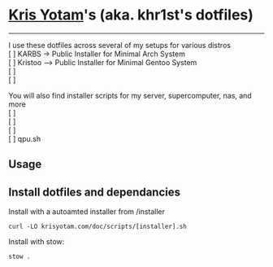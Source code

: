 # [Kris Yotam](https://krisyotam.com)'s (aka. khr1st's dotfiles)  
---  
I use these dotfiles across several of my setups for various distros  
[ ] KARBS -> Public Installer for Minimal Arch System  
[ ] Kristoo --> Public Installer for Minimal Gentoo System  
[ ]  
[ ]  
  
You will also find installer scripts for my server, supercomputer, nas, and more  
[ ]  
[ ]  
[ ]   
[ ] qpu.sh   
  
Usage  
---  
  
  
Install dotfiles and dependancies   
---  
Install with a autoamted installer from /installer 
```  
curl -LO krisyotam.com/doc/scripts/[installer].sh  
```  
Install with stow:
```  
stow .
```  